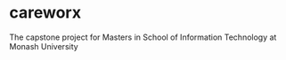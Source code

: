 # careworx
The capstone project for Masters in School of Information Technology at Monash University
